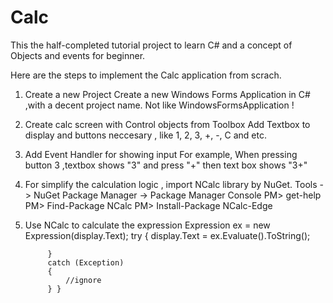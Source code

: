 # Calc

This the half-completed tutorial project to learn C# and a concept of Objects and events for beginner.

Here are the steps to implement the Calc application from scrach.

1. Create a new Project 
  Create a new Windows Forms Application in C# ,with a decent project name. Not like WindowsFormsApplication !
2. Create calc screen with Control objects from Toolbox
  Add Textbox to display and  buttons neccesary , like 1, 2, 3, +, -, C and etc.
3. Add Event Handler for showing input
   For example,  When pressing button 3  ,textbox shows "3" and press "+" then text box shows  "3+"
4. For simplify the calculation logic , import NCalc library by NuGet.
  Tools -> NuGet Package Manager -> Package Manager Console 
  PM> get-help
  PM> Find-Package NCalc
  PM> Install-Package NCalc-Edge
5. Use NCalc to calculate the expression
           Expression ex = new Expression(display.Text);
            try
            {
                display.Text = ex.Evaluate().ToString();

            }
            catch (Exception)
            {
                //ignore
            } }
